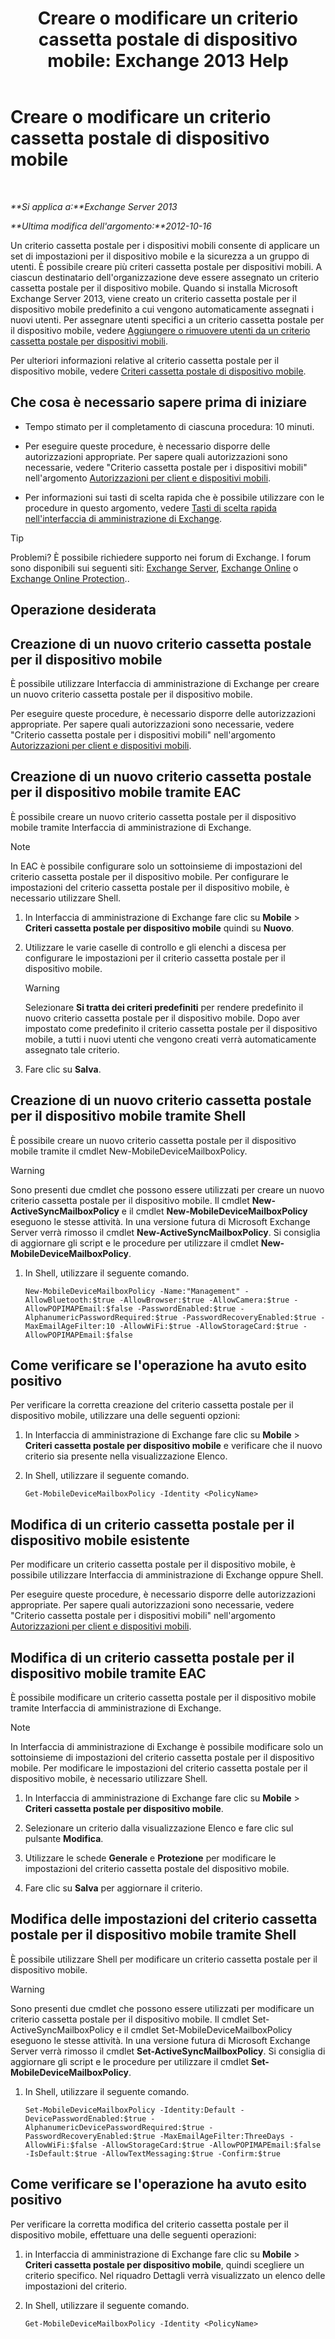 ﻿---
title: 'Creare o modificare un criterio cassetta postale di dispositivo mobile: Exchange 2013 Help'
TOCTitle: Creare o modificare un criterio cassetta postale di dispositivo mobile
ms:assetid: b4a37a81-25e3-40ff-a18a-a62ae4493635
ms:mtpsurl: https://technet.microsoft.com/it-it/library/Bb124315(v=EXCHG.150)
ms:contentKeyID: 50481461
ms.date: 05/22/2018
mtps_version: v=EXCHG.150
ms.translationtype: MT
---

# Creare o modificare un criterio cassetta postale di dispositivo mobile

 

_**Si applica a:**Exchange Server 2013_

_**Ultima modifica dell'argomento:**2012-10-16_

Un criterio cassetta postale per i dispositivi mobili consente di applicare un set di impostazioni per il dispositivo mobile e la sicurezza a un gruppo di utenti. È possibile creare più criteri cassetta postale per dispositivi mobili. A ciascun destinatario dell'organizzazione deve essere assegnato un criterio cassetta postale per il dispositivo mobile. Quando si installa Microsoft Exchange Server 2013, viene creato un criterio cassetta postale per il dispositivo mobile predefinito a cui vengono automaticamente assegnati i nuovi utenti. Per assegnare utenti specifici a un criterio cassetta postale per il dispositivo mobile, vedere [Aggiungere o rimuovere utenti da un criterio cassetta postale per dispositivi mobili](add-or-remove-users-from-a-mobile-mailbox-policy-exchange-2013-help.md).

Per ulteriori informazioni relative al criterio cassetta postale per il dispositivo mobile, vedere [Criteri cassetta postale di dispositivo mobile](mobile-device-mailbox-policies-exchange-2013-help.md).

## Che cosa è necessario sapere prima di iniziare

  - Tempo stimato per il completamento di ciascuna procedura: 10 minuti.

  - Per eseguire queste procedure, è necessario disporre delle autorizzazioni appropriate. Per sapere quali autorizzazioni sono necessarie, vedere "Criterio cassetta postale per i dispositivi mobili" nell'argomento [Autorizzazioni per client e dispositivi mobili](clients-and-mobile-devices-permissions-exchange-2013-help.md).

  - Per informazioni sui tasti di scelta rapida che è possibile utilizzare con le procedure in questo argomento, vedere [Tasti di scelta rapida nell'interfaccia di amministrazione di Exchange](keyboard-shortcuts-in-the-exchange-admin-center-exchange-online-protection-help.md).


> [!TIP]
> Problemi? È possibile richiedere supporto nei forum di Exchange. I forum sono disponibili sui seguenti siti: <A href="https://go.microsoft.com/fwlink/p/?linkid=60612">Exchange Server</A>, <A href="https://go.microsoft.com/fwlink/p/?linkid=267542">Exchange Online</A> o <A href="https://go.microsoft.com/fwlink/p/?linkid=285351">Exchange Online Protection</A>..



## Operazione desiderata

## Creazione di un nuovo criterio cassetta postale per il dispositivo mobile

È possibile utilizzare Interfaccia di amministrazione di Exchange per creare un nuovo criterio cassetta postale per il dispositivo mobile.

Per eseguire queste procedure, è necessario disporre delle autorizzazioni appropriate. Per sapere quali autorizzazioni sono necessarie, vedere "Criterio cassetta postale per i dispositivi mobili" nell'argomento [Autorizzazioni per client e dispositivi mobili](clients-and-mobile-devices-permissions-exchange-2013-help.md).

## Creazione di un nuovo criterio cassetta postale per il dispositivo mobile tramite EAC

È possibile creare un nuovo criterio cassetta postale per il dispositivo mobile tramite Interfaccia di amministrazione di Exchange.


> [!NOTE]
> In EAC è possibile configurare solo un sottoinsieme di impostazioni del criterio cassetta postale per il dispositivo mobile. Per configurare le impostazioni del criterio cassetta postale per il dispositivo mobile, è necessario utilizzare Shell.



1.  In Interfaccia di amministrazione di Exchange fare clic su **Mobile** \> **Criteri cassetta postale per dispositivo mobile** quindi su **Nuovo**.

2.  Utilizzare le varie caselle di controllo e gli elenchi a discesa per configurare le impostazioni per il criterio cassetta postale per il dispositivo mobile.
    

    > [!WARNING]
    > Selezionare <STRONG>Si tratta dei criteri predefiniti</STRONG> per rendere predefinito il nuovo criterio cassetta postale per il dispositivo mobile. Dopo aver impostato come predefinito il criterio cassetta postale per il dispositivo mobile, a tutti i nuovi utenti che vengono creati verrà automaticamente assegnato tale criterio.



3.  Fare clic su **Salva**.

## Creazione di un nuovo criterio cassetta postale per il dispositivo mobile tramite Shell

È possibile creare un nuovo criterio cassetta postale per il dispositivo mobile tramite il cmdlet New-MobileDeviceMailboxPolicy.


> [!WARNING]
> Sono presenti due cmdlet che possono essere utilizzati per creare un nuovo criterio cassetta postale per il dispositivo mobile. Il cmdlet <STRONG>New-ActiveSyncMailboxPolicy</STRONG> e il cmdlet <STRONG>New-MobileDeviceMailboxPolicy</STRONG> eseguono le stesse attività. In una versione futura di Microsoft Exchange Server verrà rimosso il cmdlet <STRONG>New-ActiveSyncMailboxPolicy</STRONG>. Si consiglia di aggiornare gli script e le procedure per utilizzare il cmdlet <STRONG>New-MobileDeviceMailboxPolicy</STRONG>.



1.  In Shell, utilizzare il seguente comando.
    
        New-MobileDeviceMailboxPolicy -Name:"Management" -AllowBluetooth:$true -AllowBrowser:$true -AllowCamera:$true -AllowPOPIMAPEmail:$false -PasswordEnabled:$true -AlphanumericPasswordRequired:$true -PasswordRecoveryEnabled:$true -MaxEmailAgeFilter:10 -AllowWiFi:$true -AllowStorageCard:$true -AllowPOPIMAPEmail:$false

## Come verificare se l'operazione ha avuto esito positivo

Per verificare la corretta creazione del criterio cassetta postale per il dispositivo mobile, utilizzare una delle seguenti opzioni:

1.  In Interfaccia di amministrazione di Exchange fare clic su **Mobile** \> **Criteri cassetta postale per dispositivo mobile** e verificare che il nuovo criterio sia presente nella visualizzazione Elenco.

2.  In Shell, utilizzare il seguente comando.
    
        Get-MobileDeviceMailboxPolicy -Identity <PolicyName> 

## Modifica di un criterio cassetta postale per il dispositivo mobile esistente

Per modificare un criterio cassetta postale per il dispositivo mobile, è possibile utilizzare Interfaccia di amministrazione di Exchange oppure Shell.

Per eseguire queste procedure, è necessario disporre delle autorizzazioni appropriate. Per sapere quali autorizzazioni sono necessarie, vedere "Criterio cassetta postale per i dispositivi mobili" nell'argomento [Autorizzazioni per client e dispositivi mobili](clients-and-mobile-devices-permissions-exchange-2013-help.md).

## Modifica di un criterio cassetta postale per il dispositivo mobile tramite EAC

È possibile modificare un criterio cassetta postale per il dispositivo mobile tramite Interfaccia di amministrazione di Exchange.


> [!NOTE]
> In Interfaccia di amministrazione di Exchange è possibile modificare solo un sottoinsieme di impostazioni del criterio cassetta postale per il dispositivo mobile. Per modificare le impostazioni del criterio cassetta postale per il dispositivo mobile, è necessario utilizzare Shell.



1.  In Interfaccia di amministrazione di Exchange fare clic su **Mobile** \> **Criteri cassetta postale per dispositivo mobile**.

2.  Selezionare un criterio dalla visualizzazione Elenco e fare clic sul pulsante **Modifica**.

3.  Utilizzare le schede **Generale** e **Protezione** per modificare le impostazioni del criterio cassetta postale del dispositivo mobile.

4.  Fare clic su **Salva** per aggiornare il criterio.

## Modifica delle impostazioni del criterio cassetta postale per il dispositivo mobile tramite Shell

È possibile utilizzare Shell per modificare un criterio cassetta postale per il dispositivo mobile.


> [!WARNING]
> Sono presenti due cmdlet che possono essere utilizzati per modificare un criterio cassetta postale per il dispositivo mobile. Il cmdlet Set-ActiveSyncMailboxPolicy e il cmdlet Set-MobileDeviceMailboxPolicy eseguono le stesse attività. In una versione futura di Microsoft Exchange Server verrà rimosso il cmdlet <STRONG>Set-ActiveSyncMailboxPolicy</STRONG>. Si consiglia di aggiornare gli script e le procedure per utilizzare il cmdlet <STRONG>Set-MobileDeviceMailboxPolicy</STRONG>.



1.  In Shell, utilizzare il seguente comando.
    
        Set-MobileDeviceMailboxPolicy -Identity:Default -DevicePasswordEnabled:$true -AlphanumericDevicePasswordRequired:$true -PasswordRecoveryEnabled:$true -MaxEmailAgeFilter:ThreeDays -AllowWiFi:$false -AllowStorageCard:$true -AllowPOPIMAPEmail:$false -IsDefault:$true -AllowTextMessaging:$true -Confirm:$true

## Come verificare se l'operazione ha avuto esito positivo

Per verificare la corretta modifica del criterio cassetta postale per il dispositivo mobile, effettuare una delle seguenti operazioni:

1.  in Interfaccia di amministrazione di Exchange fare clic su **Mobile** \> **Criteri cassetta postale per dispositivo mobile**, quindi scegliere un criterio specifico. Nel riquadro Dettagli verrà visualizzato un elenco delle impostazioni del criterio.

2.  In Shell, utilizzare il seguente comando.
    
        Get-MobileDeviceMailboxPolicy -Identity <PolicyName>

